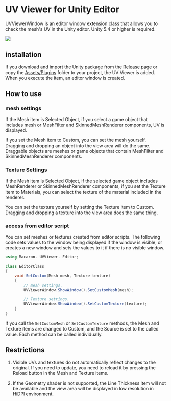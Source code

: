 # UV Viewer for Unity Editor
UVViewerWindow is an editor window extension class that allows you to check the mesh's UV in the Unity editor. Unity 5.4 or higher is required.

![](Screenshot.png)

## installation
If you download and import the Unity package from the [Release page](https://github.com/songkyoo/UVViewer/releases) or copy the [Assets/Plugins](Assets/Plugins) folder to your project, the UV Viewer is added. When you execute the item, an editor window is created.

## How to use
### mesh settings
If the Mesh item is Selected Object, if you select a game object that includes mesh or MeshFilter and SkinnedMeshRenderer components, UV is displayed.

If you set the Mesh item to Custom, you can set the mesh yourself. Dragging and dropping an object into the view area will do the same. Draggable objects are meshes or game objects that contain MeshFilter and SkinnedMeshRenderer components.

### Texture Settings
If the Mesh item is Selected Object, if the selected game object includes MeshRenderer or SkinnedMeshRenderer components, if you set the Texture item to Materials, you can select the texture of the material included in the renderer.

You can set the texture yourself by setting the Texture item to Custom. Dragging and dropping a texture into the view area does the same thing.

### access from editor script
You can set meshes or textures created from editor scripts. The following code sets values ​​to the window being displayed if the window is visible, or creates a new window and sets the values ​​to it if there is no visible window.

```csharp
using Macaron. UVViewer. Editor;

class EditorClass
{
    void SetCustom(Mesh mesh, Texture texture)
    {
        // mesh settings.
        UVViewerWindow.ShowWindow().SetCustomMesh(mesh);

        // Texture settings.
        UVViewerWindow.ShowWindow().SetCustomTexture(texture);
    }
}
```

If you call the `SetCustomMesh` or `SetCustomTexture` methods, the Mesh and Texture items are changed to Custom, and the Source is set to the called value. Each method can be called individually.

## Restrictions
1. Visible UVs and textures do not automatically reflect changes to the original. If you need to update, you need to reload it by pressing the Reload button in the Mesh and Texture items.

2. If the Geometry shader is not supported, the Line Thickness item will not be available and the view area will be displayed in low resolution in HiDPI environment.